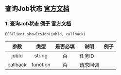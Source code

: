 ## 查询Job状态 [官方文档](https://support.hwclouds.com/api-ecs/zh-cn_topic_0022225397.html)

### 1. 查询Job状态 [例子](../examples/ECS/job-show-ecs-job.js) [官方文档](https://support.hwclouds.com/api-ecs/zh-cn_topic_0022225398.html)

```
ECSClient.showEcsJob(jobId, callback)
```

|   参数   |   类型   | 是否必填 | 说明     | 例子 |
|:--------:|:--------:|:--------:|----------|------|
|   jobId  |  string  |    否    | 任务ID   |      |
| callback | function |    否    | 请求回调 |      |